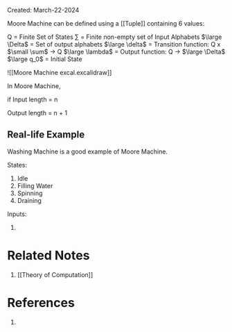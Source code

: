 Created: March-22-2024

Moore Machine can be defined using a [[Tuple]] containing 6 values:

Q = Finite Set of States
$\sum$ = Finite non-empty set of Input Alphabets
$\large \Delta$ = Set of output alphabets
$\large \delta$ = Transition function: Q x $\small \sum$ $\longrightarrow$ Q
$\large \lambda$ = Output function: Q $\longrightarrow$ $\large \Delta$
$\large q_0$ = Initial State

![[Moore Machine excal.excalidraw]]

In Moore Machine,

if Input length = n

Output length = n + 1
## Real-life Example

Washing Machine is a good example of Moore Machine.

States:

1. Idle
2. Filling Water
3. Spinning
4. Draining

Inputs:

1. 
# Related Notes

1. [[Theory of Computation]]
# References

1. 